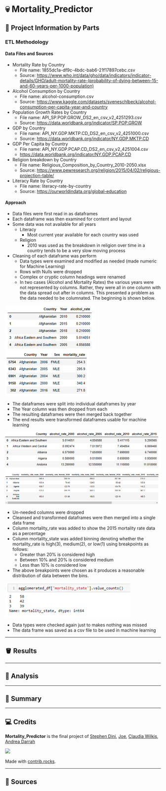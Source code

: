 # 💀  Mortality_Predictor

## 🚧 Project Information by Parts

### ETL Methodology

#### Data Files and Sources
* Mortality Rate by Country
    * File name: 1855dc1a-df9c-4bdc-bab6-21f17897cebc.csv
    * Source: https://www.who.int/data/gho/data/indicators/indicator-details/GHO/adult-mortality-rate-(probability-of-dying-between-15-and-60-years-per-1000-population)
* Alcohol Consumption by Country
    * File name: alcohol-consumption.csv
    * Source: https://www.kaggle.com/datasets/sveneschlbeck/alcohol-consumption-per-capita-year-and-country
* Population Growth Rates by Country
    * File name: API_SP.POP.GROW_DS2_en_csv_v2_4251293.csv
    * Source: https://data.worldbank.org/indicator/SP.POP.GROW
* GDP by Country
    * File name: API_NY.GDP.MKTP.CD_DS2_en_csv_v2_4251000.csv
    * Source: https://data.worldbank.org/indicator/NY.GDP.MKTP.CD
* GDP Per Capita by Country
    * File name: API_NY.GDP.PCAP.CD_DS2_en_csv_v2_4251004.csv
    * https://data.worldbank.org/indicator/NY.GDP.PCAP.CD
* Religion breakdown by Country
    * File name: Religious_Composition_by_Country_2010-2050.xlsx
    * Source: https://www.pewresearch.org/religion/2015/04/02/religious-projection-table/
* Literacy Rate by Country
    * File name: literacy-rate-by-country
    * Source: https://ourworldindata.org/global-education

#### Approach
* Data files were first read in as dataframes
* Each dataframe was then examined for content and layout
* Some data was not available for all years
    * Literacy
        * Most current year available for each country was used
    * Religion
        * 2010 was used as the breakdown in religion over time in a country tends to be a very slow moving process
* Cleaning of each dataframe was perform
    * Data types were examined and modified as needed (made numeric for Machine Learning)
    * Rows with Nulls were dropped
    * Complex or cryptic column headings were renamed
    * In two cases (Alcohol and Mortality Rates) the various years were not represented by columns. Rather, they were all in one column with the data spread out after in columns. This presented a problem as the data needed to be columnated. The beginning is shown below.

![Alcohol Pre Transformation](./pictures/alcohol_dataframe_1.png)
![Mortality Pre Transformation](./pictures/mortality_dataframe_1.png)

* The dataframes were split into individual dataframes by year
* The Year column was then dropped from each
* The resulting dataframes were then merged back together
* The end results were transformed dataframes usable for machine learning

![Alcohol Pre Transformation](./pictures/alcohol_dataframe_2.png)
![Mortality Pre Transformation](./pictures/mortality_dataframe_2.png)

* Un-needed columns were dropped
* Cleansed and transformed dataframes were then merged into a single data frame
* Column mortality_rate was added to show the 2015 mortality rate data as a percentage
* Column mortality_state was added binning denoting whether the mortality_rate is high(3), medium(2), or low(1) using breakpoints as follows:
    *   Greater than 20% is considered high
    *   Between 10% and 20% is considered medium
    *   Less than 10% is considered low
*   The above breakpoints were chosen as it produces a reasonable distribution of data between the bins.

![Mortality Breakpoints](./pictures/mortality_state_breakpoints.png)



* Data types were checked again just to makes nothing was missed
* The data frame was saved as a csv file to be used in machine learning
---

## 🪣 Results

---

## 🧮 Analysis

---

## 📝 Summary

---

## 💻 Credits

**Mortality_Predictor** is the final project of [Stephen Dini](https://github.com/StephenDini), [Joe](https://github.com/JleMxe), [Claudia Wilkis](https://github.com/cwilkis), [Andrea Darrah](https://github.com/andrealynn8201)

<a href="https://github.com/stephendini/Mortality_Predictor/graphs/contributors">
  <img src="https://contrib.rocks/image?repo=stephendini/Mortality_Predictor" />
</a>

Made with [contrib.rocks](https://contrib.rocks).

---

## 📌 Sources

